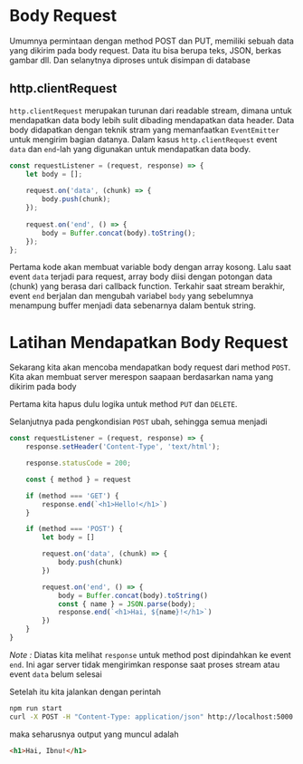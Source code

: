 # Body Request

Umumnya permintaan dengan method POST dan PUT, memiliki sebuah data yang dikirim pada body request. Data itu bisa berupa teks, JSON, berkas gambar dll. Dan selanytnya diproses untuk disimpan di database

## http.clientRequest

`http.clientRequest` merupakan turunan dari readable stream, dimana untuk mendapatkan data body lebih sulit dibading mendapatkan data header. Data body didapatkan dengan teknik stram yang memanfaatkan `EventEmitter` untuk mengirim bagian datanya. Dalam kasus `http.clientRequest` event `data` dan `end`-lah yang digunakan untuk mendapatkan data body.

```js
const requestListener = (request, response) => {
    let body = [];
 
    request.on('data', (chunk) => {
        body.push(chunk);
    });
 
    request.on('end', () => {
        body = Buffer.concat(body).toString();
    });
};
```
Pertama kode akan membuat variable body dengan array kosong. Lalu saat event `data` terjadi para request, array body diisi dengan potongan data (chunk) yang berasa dari callback function. Terkahir saat stream berakhir, event `end` berjalan dan mengubah variabel `body` yang sebelumnya menampung buffer menjadi data sebenarnya dalam bentuk string.

# Latihan Mendapatkan Body Request

Sekarang kita akan mencoba mendapatkan body request dari method `POST`. Kita akan membuat server merespon saapaan berdasarkan nama yang dikirim pada body

Pertama kita hapus dulu logika untuk method `PUT` dan `DELETE`.

Selanjutnya pada pengkondisian `POST` ubah, sehingga semua menjadi

```js
const requestListener = (request, response) => {
    response.setHeader('Content-Type', 'text/html');

    response.statusCode = 200;

    const { method } = request

    if (method === 'GET') {
        response.end(`<h1>Hello!</h1>`)
    }

    if (method === 'POST') {
        let body = []

        request.on('data', (chunk) => {
            body.push(chunk)
        })

        request.on('end', () => {
            body = Buffer.concat(body).toString()
            const { name } = JSON.parse(body);
            response.end(`<h1>Hai, ${name}!</h1>`)
        })
    }
}
```

*Note :* Diatas kita melihat `response` untuk method post dipindahkan ke event `end`. Ini agar server tidak mengirimkan response saat proses stream atau event `data` belum selesai

Setelah itu kita jalankan dengan perintah

```bash
npm run start
curl -X POST -H "Content-Type: application/json" http://localhost:5000 -d "{\"name\": \"Ibnu\"}"

```

maka seharusnya output yang muncul adalah

```html
<h1>Hai, Ibnu!</h1>
```